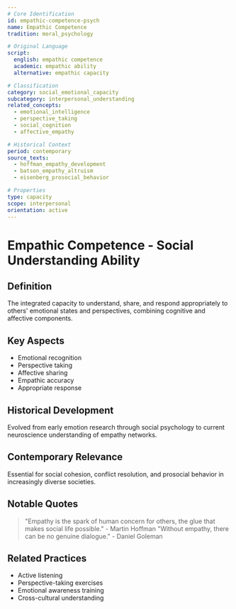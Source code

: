 ```yaml
---
# Core Identification
id: empathic-competence-psych
name: Empathic Competence
tradition: moral_psychology

# Original Language
script:
  english: empathic competence
  academic: empathic ability
  alternative: empathic capacity

# Classification
category: social_emotional_capacity
subcategory: interpersonal_understanding
related_concepts:
  - emotional_intelligence
  - perspective_taking
  - social_cognition
  - affective_empathy

# Historical Context
period: contemporary
source_texts:
  - hoffman_empathy_development
  - batson_empathy_altruism
  - eisenberg_prosocial_behavior

# Properties
type: capacity
scope: interpersonal
orientation: active
---
```


# Empathic Competence - Social Understanding Ability

## Definition
The integrated capacity to understand, share, and respond appropriately to others' emotional states and perspectives, combining cognitive and affective components.

## Key Aspects
- Emotional recognition
- Perspective taking
- Affective sharing
- Empathic accuracy
- Appropriate response

## Historical Development
Evolved from early emotion research through social psychology to current neuroscience understanding of empathy networks.

## Contemporary Relevance
Essential for social cohesion, conflict resolution, and prosocial behavior in increasingly diverse societies.

## Notable Quotes
> "Empathy is the spark of human concern for others, the glue that makes social life possible." - Martin Hoffman
> "Without empathy, there can be no genuine dialogue." - Daniel Goleman

## Related Practices
- Active listening
- Perspective-taking exercises
- Emotional awareness training
- Cross-cultural understanding